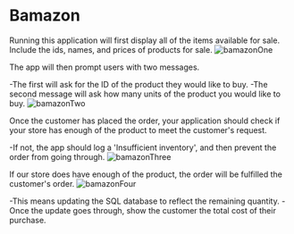 # Bamazon

Running this application will first display all of the items available for sale. Include the ids, names, and prices of products for sale.
![bamazonOne](Bamazon/images/bamazonOne.png)

The app will then prompt users with two messages.

-The first will ask for the ID of the product they would like to buy.
-The second message will ask how many units of the product you would like to buy.
![bamazonTwo](Bamazon/images/bamazonTwo.png)

Once the customer has placed the order, your application should check if your store has enough of the product to meet the customer's request.

-If not, the app should log a 'Insufficient inventory', and then prevent the order from going through.
![bamazonThree](Bamazon/images/bamazonThree.png)

If our store does have enough of the product, the order will be fulfilled the customer's order.
![bamazonFour](Bamazon/images/bamazonFour.png)

-This means updating the SQL database to reflect the remaining quantity.
-Once the update goes through, show the customer the total cost of their purchase.
